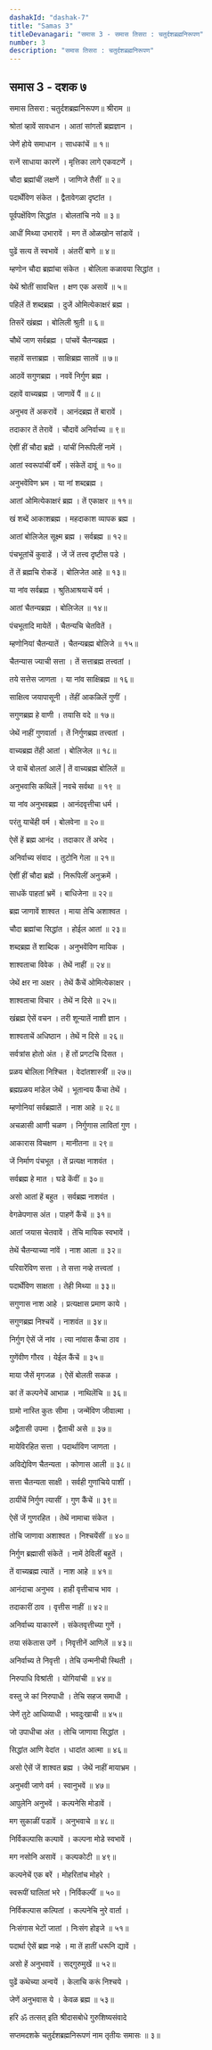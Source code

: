 ```yaml
---
dashakId: "dashak-7"
title: "Samas 3"
titleDevanagari: "समास 3 - समास तिसरा : चतुर्दशब्रह्मनिरूपण"
number: 3
description: "समास तिसरा : चतुर्दशब्रह्मनिरूपण"
---
```


## समास 3 - दशक ७

समास तिसरा : चतुर्दशब्रह्मनिरूपण॥ श्रीराम ॥

श्रोतां व्हावें सावधान । आतां सांगतों ब्रह्मज्ञान ।

जेणें होये समाधान । साधकांचें ॥ १॥

रत्नें साधाया कारणें । मृत्तिका लागे एकवटणें ।

चौदा ब्रह्मांचीं लक्षणें । जाणिजे तैसीं ॥ २॥

पदार्थेंविण संकेत । द्वैतावेगळा दृष्टांत ।

पूर्वपक्षेंविण सिद्धांत । बोलतांचि नये ॥ ३॥

आधीं मिथ्या उभारावें । मग तें ओळखोन सांडावें ।

पुढें सत्य तें स्वभावें । अंतरीं बाणे ॥ ४॥

म्हणोन चौदा ब्रह्मांचा संकेत । बोलिला कळावया सिद्धांत ।

येथें श्रोतीं सावचित्त । क्षण एक असावें ॥ ५॥

पहिलें तें शब्दब्रह्म । दुजें ओमित्येकाक्षरं ब्रह्म ।

तिसरें खंब्रह्म । बोलिली श्रुती ॥ ६॥

चौथें जाण सर्वब्रह्म । पांचवें चैतन्यब्रह्म ।

सहावें सत्ताब्रह्म । साक्षिब्रह्म सातवें ॥ ७॥

आठवें सगुणब्रह्म । नववें निर्गुण ब्रह्म ।

दहावें वाच्यब्रह्म । जाणावें पैं ॥ ८॥

अनुभव तें अकरावें । आनंदब्रह्म तें बारावें ।

तदाकार तें तेरावें । चौदावें अनिर्वाच्य ॥ ९॥

ऐशीं हीं चौदा ब्रह्में । यांचीं निरूपिलीं नामें ।

आतां स्वरूपांचीं वर्में । संकेतें दावूं ॥ १०॥

अनुभवेंविण भ्रम । या नां शब्दब्रह्म ।

आतां ओमित्येकाक्षरं ब्रह्म । तें एकाक्षर ॥ ११॥

खं शब्दें आकाशब्रह्म । महदाकाश व्यापक ब्रह्म ।

आतां बोलिजेल सूक्ष्म ब्रह्म । सर्वब्रह्म ॥ १२॥

पंचभूतांचें कुवाडें । जें जें तत्त्व दृष्टीस पडे ।

तें तें ब्रह्मचि रोकडें । बोलिजेत आहे ॥ १३॥

या नांव सर्वब्रह्म । श्रुतिआश्रयाचें वर्म ।

आतां चैतन्यब्रह्म । बोलिजेल ॥ १४॥

पंचभूतादि मायेतें । चैतन्यचि चेतवितें ।

म्हणोनियां चैतन्यातें । चैतन्यब्रह्म बोलिजे ॥ १५॥

चैतन्यास ज्याची सत्ता । तें सत्ताब्रह्म तत्त्वतां ।

तये सत्तेस जाणता । या नांव साक्षिब्रह्म ॥ १६॥

साक्षित्व जयापासूनी । तेंहीं आकळिलें गुणीं ।

सगुणब्रह्म हे वाणी । तयासि वदे ॥ १७॥

जेथें नाहीं गुणवार्ता । तें निर्गुणब्रह्म तत्त्वतां ।

वाच्यब्रह्म तेंही आतां । बोलिजेल ॥ १८॥

जे वाचें बोलतां आलें | तें वाच्यब्रह्म बोलिलें ॥

अनुभवासि कथिलें | नवचे सर्वथा ॥ १९ ॥

या नांव अनुभवब्रह्म । आनंदवृत्तीचा धर्म ।

परंतु याचेंही वर्म । बोलवेना ॥ २०॥

ऐसें हें ब्रह्म आनंद । तदाकार तें अभेद ।

अनिर्वाच्य संवाद । तुटोनि गेला ॥ २१॥

ऐशीं हीं चौदा ब्रह्में । निरूपिलीं अनुक्रमें ।

साधकें पाहतां भ्रमें । बाधिजेना ॥ २२॥

ब्रह्म जाणावें शाश्वत । माया तेचि अशाश्वत ।

चौदा ब्रह्मांचा सिद्धांत । होईल आतां ॥ २३॥

शब्दब्रह्म तें शाब्दिक । अनुभवेंविण मायिक ।

शाश्वताचा विवेक । तेथें नाहीं ॥ २४॥

जेथें क्षर ना अक्षर । तेथें कैंचें ओमित्येकाक्षर ।

शाश्वताचा विचार । तेथें न दिसे ॥ २५॥

खंब्रह्म ऐसें वचन । तरी शून्यातें नाशी ज्ञान ।

शाश्वताचें अधिष्ठान । तेथें न दिसे ॥ २६॥

सर्वत्रांस होतो अंत । हें तों प्रगटचि दिसत ।

प्रळय बोलिला निश्चित । वेदांतशास्त्रीं ॥ २७॥

ब्रह्मप्रळय मांडेल जेथें । भूतान्वय कैंचा तेथें ।

म्हणोनियां सर्वब्रह्मातें । नाश आहे ॥ २८॥

अचळासी आणी चळण । निर्गुणास लावितां गुण ।

आकारास विचक्षण । मानीतना ॥ २९॥

जें निर्माण पंचभूत । तें प्रत्यक्ष नाशवंत ।

सर्वब्रह्म हे मात । घडे केंवीं ॥ ३०॥

असो आतां हें बहुत । सर्वब्रह्म नाशवंत ।

वेगळेपणास अंत । पाहणें कैंचें ॥ ३१॥

आतां जयास चेतवावें । तेंचि मायिक स्वभावें ।

तेथें चैतन्याच्या नांवें । नाश आला ॥ ३२॥

परिवारेंविण सत्ता । ते सत्ता नव्हे तत्त्वतां ।

पदार्थेंविण साक्षता । तेही मिथ्या ॥ ३३॥

सगुणास नाश आहे । प्रत्यक्षास प्रमाण काये ।

सगुणब्रह्म निश्चयें । नाशवंत ॥ ३४॥

निर्गुण ऐसें जें नांव । त्या नांवास कैंचा ठाव ।

गुणेंवीण गौरव । येईल कैंचें ॥ ३५॥

माया जैसें मृगजळ । ऐसें बोलती सकळ ।

कां तें कल्पनेचें आभाळ । नाथिलेंचि ॥ ३६॥

ग्रामो नास्ति कुतः सीमा । जन्मेंविण जीवात्मा ।

अद्वैतासी उपमा । द्वैताची असे ॥ ३७॥

मायेविरहित सत्ता । पदार्थाविण जाणता ।

अविद्येविण चैतन्यता । कोणास आली ॥ ३८॥

सत्ता चैतन्यता साक्षी । सर्वही गुणांचिये पाशीं ।

ठायींचें निर्गुण त्यासीं । गुण कैंचें ॥ ३९॥

ऐसें जें गुणरहित । तेथें नामाचा संकेत ।

तोचि जाणावा अशाश्वत । निश्चयेंसीं ॥ ४०॥

निर्गुण ब्रह्मासी संकेतें । नामें ठेविलीं बहुतें ।

तें वाच्यब्रह्म त्यातें । नाश आहे ॥ ४१॥

आनंदाचा अनुभव । हाही वृत्तीचाच भाव ।

तदाकारीं ठाव । वृत्तीस नाहीं ॥ ४२॥

अनिर्वाच्य याकारणें । संकेतवृत्तीच्या गुणें ।

तया संकेतास उणें । निवृत्तीनें आणिलें ॥ ४३॥

अनिर्वाच्य ते निवृत्ती । तेचि उन्मनीची स्थिती ।

निरुपाधि विश्रांती । योगियांची ॥ ४४॥

वस्तु जे कां निरुपाधी । तेचि सहज समाधी ।

जेणें तुटे आधिव्याधी । भवदुःखाची ॥ ४५॥

जो उपाधीचा अंत । तोचि जाणावा सिद्धांत ।

सिद्धांत आणि वेदांत । धादांत आत्मा ॥ ४६॥

असो ऐसें जें शाश्वत ब्रह्म । जेथें नाहीं मायाभ्रम ।

अनुभवी जाणे वर्म । स्वानुभवें ॥ ४७॥

आपुलेनि अनुभवें । कल्पनेसि मोडावें ।

मग सुकाळीं पडावें । अनुभवाचे ॥ ४८॥

निर्विकल्पासि कल्पावें । कल्पना मोडे स्वभावें ।

मग नसोनि असावें । कल्पकोटी ॥ ४९॥

कल्पनेचें एक बरें । मोहरितांच मोहरे ।

स्वरूपीं घालितां भरे । निर्विकल्पीं ॥ ५०॥

निर्विकल्पास कल्पितां । कल्पनेचि नुरे वार्ता ।

निःसंगास भेटों जातां । निःसंग होइजे ॥ ५१॥

पदार्था ऐसें ब्रह्म नव्हे । मा तें हातीं धरूनि द्यावें ।

असो हें अनुभवावें । सद्‌गुरुमुखें ॥ ५२॥

पुढें कथेच्या अन्वयें । केलाचि करूं निश्चये ।

जेणें अनुभवास ये । केवळ ब्रह्म ॥ ५३॥

हरि ॐ तत्सत् इति श्रीदासबोधे गुरुशिष्यसंवादे

सप्तमदशके चतुर्दशब्रह्मनिरूपणं नाम तृतीयः समासः ॥ ३॥